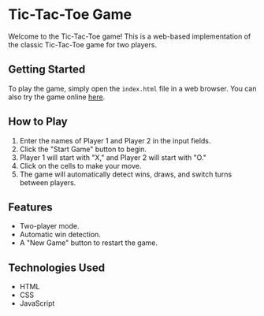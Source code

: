 # Tic-Tac-Toe Game

Welcome to the Tic-Tac-Toe game! This is a web-based implementation of the classic Tic-Tac-Toe game for two players.

## Getting Started

To play the game, simply open the `index.html` file in a web browser. You can also try the game online [here](https://shrinidhidiggavi.github.io/Tic-Tac-Toe-Game-using-JavaScript/).

## How to Play

1. Enter the names of Player 1 and Player 2 in the input fields.
2. Click the "Start Game" button to begin.
3. Player 1 will start with "X," and Player 2 will start with "O."
4. Click on the cells to make your move.
5. The game will automatically detect wins, draws, and switch turns between players.

## Features

- Two-player mode.
- Automatic win detection.
- A "New Game" button to restart the game.

## Technologies Used

- HTML
- CSS
- JavaScript
